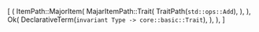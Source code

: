[
    (
        ItemPath::MajorItem(
            MajarItemPath::Trait(
                TraitPath(`std::ops::Add`),
            ),
        ),
        Ok(
            DeclarativeTerm(`invariant Type -> core::basic::Trait`),
        ),
    ),
]